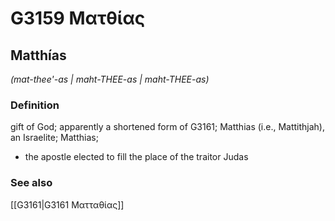 # G3159 Ματθίας

## Matthías

_(mat-thee'-as | maht-THEE-as | maht-THEE-as)_

### Definition

gift of God; apparently a shortened form of G3161; Matthias (i.e., Mattithjah), an Israelite; Matthias; 

- the apostle elected to fill the place of the traitor Judas

### See also

[[G3161|G3161 Ματταθίας]]

